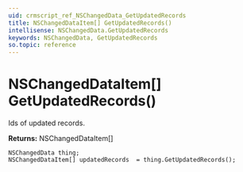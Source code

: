 ```yaml
---
uid: crmscript_ref_NSChangedData_GetUpdatedRecords
title: NSChangedDataItem[] GetUpdatedRecords()
intellisense: NSChangedData.GetUpdatedRecords
keywords: NSChangedData, GetUpdatedRecords
so.topic: reference
---
```


# NSChangedDataItem[] GetUpdatedRecords()

Ids of updated records.

**Returns:** NSChangedDataItem[]

```crmscript
NSChangedData thing;
NSChangedDataItem[] updatedRecords  = thing.GetUpdatedRecords();
```

